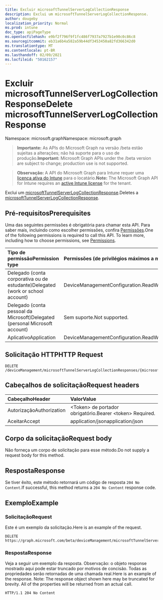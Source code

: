 ```yaml
---
title: Excluir microsoftTunnelServerLogCollectionResponse
description: Exclui um microsoftTunnelServerLogCollectionResponse.
author: dougeby
localization_priority: Normal
ms.prod: intune
doc_type: apiPageType
ms.openlocfilehash: e9bf2f796f9f1fc486f7937a7927b1e90c0c86c8
ms.sourcegitcommit: eb31a6b4a582a59b44df3453450a82fd366342d0
ms.translationtype: MT
ms.contentlocale: pt-BR
ms.lasthandoff: 02/09/2021
ms.locfileid: "50162157"
---
```

# <a name="delete-microsofttunnelserverlogcollectionresponse"></a><span data-ttu-id="76584-103">Excluir microsoftTunnelServerLogCollectionResponse</span><span class="sxs-lookup"><span data-stu-id="76584-103">Delete microsoftTunnelServerLogCollectionResponse</span></span>

<span data-ttu-id="76584-104">Namespace: microsoft.graph</span><span class="sxs-lookup"><span data-stu-id="76584-104">Namespace: microsoft.graph</span></span>

> <span data-ttu-id="76584-105">**Importante:** As APIs do Microsoft Graph na versão /beta estão sujeitas a alterações; não há suporte para o uso de produção.</span><span class="sxs-lookup"><span data-stu-id="76584-105">**Important:** Microsoft Graph APIs under the /beta version are subject to change; production use is not supported.</span></span>

> <span data-ttu-id="76584-106">**Observação:** A API do Microsoft Graph para Intune requer uma [licença ativa do Intune](https://go.microsoft.com/fwlink/?linkid=839381) para o locatário.</span><span class="sxs-lookup"><span data-stu-id="76584-106">**Note:** The Microsoft Graph API for Intune requires an [active Intune license](https://go.microsoft.com/fwlink/?linkid=839381) for the tenant.</span></span>

<span data-ttu-id="76584-107">Exclui um [microsoftTunnelServerLogCollectionResponse](../resources/intune-mstunnel-microsofttunnelserverlogcollectionresponse.md).</span><span class="sxs-lookup"><span data-stu-id="76584-107">Deletes a [microsoftTunnelServerLogCollectionResponse](../resources/intune-mstunnel-microsofttunnelserverlogcollectionresponse.md).</span></span>

## <a name="prerequisites"></a><span data-ttu-id="76584-108">Pré-requisitos</span><span class="sxs-lookup"><span data-stu-id="76584-108">Prerequisites</span></span>
<span data-ttu-id="76584-p101">Uma das seguintes permissões é obrigatória para chamar esta API. Para saber mais, incluindo como escolher permissões, confira [Permissões](/graph/permissions-reference).</span><span class="sxs-lookup"><span data-stu-id="76584-p101">One of the following permissions is required to call this API. To learn more, including how to choose permissions, see [Permissions](/graph/permissions-reference).</span></span>

|<span data-ttu-id="76584-111">Tipo de permissão</span><span class="sxs-lookup"><span data-stu-id="76584-111">Permission type</span></span>|<span data-ttu-id="76584-112">Permissões (de privilégios máximos a mínimos)</span><span class="sxs-lookup"><span data-stu-id="76584-112">Permissions (from most to least privileged)</span></span>|
|:---|:---|
|<span data-ttu-id="76584-113">Delegado (conta corporativa ou de estudante)</span><span class="sxs-lookup"><span data-stu-id="76584-113">Delegated (work or school account)</span></span>|<span data-ttu-id="76584-114">DeviceManagementConfiguration.ReadWrite.All</span><span class="sxs-lookup"><span data-stu-id="76584-114">DeviceManagementConfiguration.ReadWrite.All</span></span>|
|<span data-ttu-id="76584-115">Delegado (conta pessoal da Microsoft)</span><span class="sxs-lookup"><span data-stu-id="76584-115">Delegated (personal Microsoft account)</span></span>|<span data-ttu-id="76584-116">Sem suporte.</span><span class="sxs-lookup"><span data-stu-id="76584-116">Not supported.</span></span>|
|<span data-ttu-id="76584-117">Aplicativo</span><span class="sxs-lookup"><span data-stu-id="76584-117">Application</span></span>|<span data-ttu-id="76584-118">DeviceManagementConfiguration.ReadWrite.All</span><span class="sxs-lookup"><span data-stu-id="76584-118">DeviceManagementConfiguration.ReadWrite.All</span></span>|

## <a name="http-request"></a><span data-ttu-id="76584-119">Solicitação HTTP</span><span class="sxs-lookup"><span data-stu-id="76584-119">HTTP Request</span></span>
<!-- {
  "blockType": "ignored"
}
-->
``` http
DELETE /deviceManagement/microsoftTunnelServerLogCollectionResponses/{microsoftTunnelServerLogCollectionResponseId}
```

## <a name="request-headers"></a><span data-ttu-id="76584-120">Cabeçalhos de solicitação</span><span class="sxs-lookup"><span data-stu-id="76584-120">Request headers</span></span>
|<span data-ttu-id="76584-121">Cabeçalho</span><span class="sxs-lookup"><span data-stu-id="76584-121">Header</span></span>|<span data-ttu-id="76584-122">Valor</span><span class="sxs-lookup"><span data-stu-id="76584-122">Value</span></span>|
|:---|:---|
|<span data-ttu-id="76584-123">Autorização</span><span class="sxs-lookup"><span data-stu-id="76584-123">Authorization</span></span>|<span data-ttu-id="76584-124">&lt;Token&gt; de portador obrigatório.</span><span class="sxs-lookup"><span data-stu-id="76584-124">Bearer &lt;token&gt; Required.</span></span>|
|<span data-ttu-id="76584-125">Aceitar</span><span class="sxs-lookup"><span data-stu-id="76584-125">Accept</span></span>|<span data-ttu-id="76584-126">application/json</span><span class="sxs-lookup"><span data-stu-id="76584-126">application/json</span></span>|

## <a name="request-body"></a><span data-ttu-id="76584-127">Corpo da solicitação</span><span class="sxs-lookup"><span data-stu-id="76584-127">Request body</span></span>
<span data-ttu-id="76584-128">Não forneça um corpo de solicitação para esse método.</span><span class="sxs-lookup"><span data-stu-id="76584-128">Do not supply a request body for this method.</span></span>

## <a name="response"></a><span data-ttu-id="76584-129">Resposta</span><span class="sxs-lookup"><span data-stu-id="76584-129">Response</span></span>
<span data-ttu-id="76584-130">Se tiver êxito, este método retornará um código de resposta `204 No Content`.</span><span class="sxs-lookup"><span data-stu-id="76584-130">If successful, this method returns a `204 No Content` response code.</span></span>

## <a name="example"></a><span data-ttu-id="76584-131">Exemplo</span><span class="sxs-lookup"><span data-stu-id="76584-131">Example</span></span>

### <a name="request"></a><span data-ttu-id="76584-132">Solicitação</span><span class="sxs-lookup"><span data-stu-id="76584-132">Request</span></span>
<span data-ttu-id="76584-133">Este é um exemplo da solicitação.</span><span class="sxs-lookup"><span data-stu-id="76584-133">Here is an example of the request.</span></span>
``` http
DELETE https://graph.microsoft.com/beta/deviceManagement/microsoftTunnelServerLogCollectionResponses/{microsoftTunnelServerLogCollectionResponseId}
```

### <a name="response"></a><span data-ttu-id="76584-134">Resposta</span><span class="sxs-lookup"><span data-stu-id="76584-134">Response</span></span>
<span data-ttu-id="76584-p102">Veja a seguir um exemplo da resposta. Observação: o objeto response mostrado aqui pode estar truncado por motivos de concisão. Todas as propriedades serão retornadas de uma chamada real.</span><span class="sxs-lookup"><span data-stu-id="76584-p102">Here is an example of the response. Note: The response object shown here may be truncated for brevity. All of the properties will be returned from an actual call.</span></span>
``` http
HTTP/1.1 204 No Content
```




